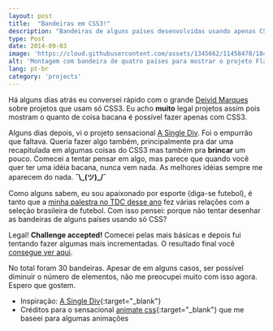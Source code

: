 ```yaml
---
layout: post
title:  "Bandeiras em CSS3!"
description: "Bandeiras de alguns países desenvolvidas usando apenas CSS3!"
type: Post
date: 2014-09-03
image: 'https://cloud.githubusercontent.com/assets/1345662/11458478/184eccba-96a8-11e5-8d6b-998fe8d02696.png'
alt: 'Montagem com bandeira de quatro países para mostrar o projeto Flags CSS3'
lang: pt-br
category: 'projects'
---
```


Há alguns dias atrás eu conversei rápido com o grande <a href="https://twitter.com/deividmarques" target="_blank">Deivid Marques</a> sobre projetos que usam só CSS3. Eu acho <strong>muito</strong> legal projetos assim pois mostram o quanto de coisa bacana é possível fazer apenas com CSS3.

Alguns dias depois, vi o projeto sensacional <a href="http://lynnandtonic.github.io/a-single-div/" target="_blank">A Single Div</a>. Foi o empurrão que faltava. Queria fazer algo também, principalmente pra dar uma recapitulada em algumas coisas do CSS3 mas também pra <strong>brincar</strong> um pouco. Comecei a tentar pensar em algo, mas parece que quando você quer ter uma idéia bacana, nunca vem nada. As melhores idéias sempre me aparecem do nada. <strong>¯\\\_(ツ)_/¯</strong>

Como alguns sabem, eu sou apaixonado por esporte (diga-se futebol), é tanto que a <a href="https://speakerdeck.com/raphaelfabeni/keep-calm-and-lets-play-css3" target="_blank">minha palestra no TDC desse ano</a> fez várias relações com a seleção brasileira de futebol. Com isso pensei: porque não tentar desenhar as bandeiras de alguns países usando só CSS?

Legal! <strong>Challenge accepted!</strong> Comecei pelas mais básicas e depois fui tentando fazer algumas mais incrementadas. O resultado final você <a href="http://raphaelfabeni.com.br/flags-css3" target="_blank">consegue ver aqui</a>.

No total foram 30 bandeiras. Apesar de em alguns casos, ser possível diminuir o número de elementos, não me preocupei muito com isso agora. Espero que gostem.

* Inspiração: [A Single Div](http://lynnandtonic.github.io/a-single-div/){:target="_blank"}
* Créditos para o sensacional [animate css](http://daneden.github.io/animate.css/){:target="_blank"} que me baseei para algumas animações
